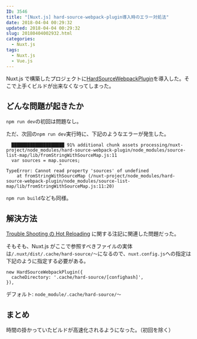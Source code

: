 ```yaml
---
ID: 3546
title: "[Nuxt.js] hard-source-webpack-plugin導入時のエラー対処法"
date: 2018-04-04 00:29:32
updated: 2018-04-04 00:29:32
slug: 20180404002932.html
categories:
  - Nuxt.js
tags:
  - Nuxt.js
  - Vue.js
---
```


Nuxt.js で構築したプロジェクトに[HardSourceWebpackPlugin](https://github.com/mzgoddard/hard-source-webpack-plugin)を導入した。そこで上手くビルドが出来なくなってしまった。

## どんな問題が起きたか

`npm run dev`の初回は問題なし。

ただ、次回の`npm run dev`実行時に、下記のようなエラーが発生した。

```
  ████████████████████ 91% additional chunk assets processing/nuxt-project/node_modules/hard-source-webpack-plugin/node_modules/source-list-map/lib/fromStringWithSourceMap.js:11
  var sources = map.sources;
                    ^
TypeError: Cannot read property 'sources' of undefined
    at fromStringWithSourceMap (/nuxt-project/node_modules/hard-source-webpack-plugin/node_modules/source-list-map/lib/fromStringWithSourceMap.js:11:20)
```

`npm run build`なども同様。

## 解決方法

[Trouble Shooting の Hot Reloading](https://github.com/mzgoddard/hard-source-webpack-plugin#hot-reloading-is-not-working) に関する注記に関連した問題だった。

そもそも、Nuxt.js がここで参照すべきファイルの実体は`/.nuxt/dist/.cache/hard-source/〜`になるので、`nuxt.config.js`への指定は下記のように指定する必要がある。

```language-js
new HardSourceWebpackPlugin({
  cacheDirectory: '.cache/hard-source/[confighash]',
}),
```

デフォルト: `node_module/.cache/hard-source/〜`

## まとめ

時間の掛かっていたビルドが高速化されるようになった。（初回を除く）

